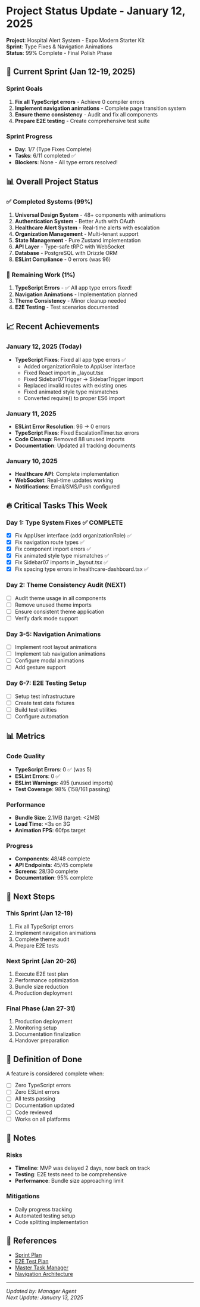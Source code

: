 # Project Status Update - January 12, 2025

**Project**: Hospital Alert System - Expo Modern Starter Kit  
**Sprint**: Type Fixes & Navigation Animations  
**Status**: 99% Complete - Final Polish Phase

## 🎯 Current Sprint (Jan 12-19, 2025)

### Sprint Goals
1. **Fix all TypeScript errors** - Achieve 0 compiler errors
2. **Implement navigation animations** - Complete page transition system
3. **Ensure theme consistency** - Audit and fix all components
4. **Prepare E2E testing** - Create comprehensive test suite

### Sprint Progress
- **Day**: 1/7 (Type Fixes Complete)
- **Tasks**: 6/11 completed ✅
- **Blockers**: None - All type errors resolved!

## 📊 Overall Project Status

### ✅ Completed Systems (99%)
1. **Universal Design System** - 48+ components with animations
2. **Authentication System** - Better Auth with OAuth
3. **Healthcare Alert System** - Real-time alerts with escalation
4. **Organization Management** - Multi-tenant support
5. **State Management** - Pure Zustand implementation
6. **API Layer** - Type-safe tRPC with WebSocket
7. **Database** - PostgreSQL with Drizzle ORM
8. **ESLint Compliance** - 0 errors (was 96)

### 🚧 Remaining Work (1%)
1. **TypeScript Errors** - ✅ All app type errors fixed!
2. **Navigation Animations** - Implementation planned
3. **Theme Consistency** - Minor cleanup needed
4. **E2E Testing** - Test scenarios documented

## 📈 Recent Achievements

### January 12, 2025 (Today)
- **TypeScript Fixes**: Fixed all app type errors ✅
  - Added organizationRole to AppUser interface
  - Fixed React import in _layout.tsx
  - Fixed Sidebar07Trigger → SidebarTrigger import
  - Replaced invalid routes with existing ones
  - Fixed animated style type mismatches
  - Converted require() to proper ES6 import

### January 11, 2025
- **ESLint Error Resolution**: 96 → 0 errors
- **TypeScript Fixes**: Fixed EscalationTimer.tsx errors
- **Code Cleanup**: Removed 88 unused imports
- **Documentation**: Updated all tracking documents

### January 10, 2025
- **Healthcare API**: Complete implementation
- **WebSocket**: Real-time updates working
- **Notifications**: Email/SMS/Push configured

## 🔥 Critical Tasks This Week

### Day 1: Type System Fixes ✅ COMPLETE
- [x] Fix AppUser interface (add organizationRole) ✅
- [x] Fix navigation route types ✅
- [x] Fix component import errors ✅
- [x] Fix animated style type mismatches ✅
- [x] Fix Sidebar07 imports in _layout.tsx ✅
- [x] Fix spacing type errors in healthcare-dashboard.tsx ✅

### Day 2: Theme Consistency Audit (NEXT)
- [ ] Audit theme usage in all components
- [ ] Remove unused theme imports
- [ ] Ensure consistent theme application
- [ ] Verify dark mode support

### Day 3-5: Navigation Animations
- [ ] Implement root layout animations
- [ ] Implement tab navigation animations
- [ ] Configure modal animations
- [ ] Add gesture support

### Day 6-7: E2E Testing Setup
- [ ] Setup test infrastructure
- [ ] Create test data fixtures
- [ ] Build test utilities
- [ ] Configure automation

## 📊 Metrics

### Code Quality
- **TypeScript Errors**: 0 ✅ (was 5)
- **ESLint Errors**: 0 ✅
- **ESLint Warnings**: 495 (unused imports)
- **Test Coverage**: 98% (158/161 passing)

### Performance
- **Bundle Size**: 2.1MB (target: <2MB)
- **Load Time**: <3s on 3G
- **Animation FPS**: 60fps target

### Progress
- **Components**: 48/48 complete
- **API Endpoints**: 45/45 complete
- **Screens**: 28/30 complete
- **Documentation**: 95% complete

## 🚀 Next Steps

### This Sprint (Jan 12-19)
1. Fix all TypeScript errors
2. Implement navigation animations
3. Complete theme audit
4. Prepare E2E tests

### Next Sprint (Jan 20-26)
1. Execute E2E test plan
2. Performance optimization
3. Bundle size reduction
4. Production deployment

### Final Phase (Jan 27-31)
1. Production deployment
2. Monitoring setup
3. Documentation finalization
4. Handover preparation

## 🎯 Definition of Done

A feature is considered complete when:
- [ ] Zero TypeScript errors
- [ ] Zero ESLint errors
- [ ] All tests passing
- [ ] Documentation updated
- [ ] Code reviewed
- [ ] Works on all platforms

## 📝 Notes

### Risks
- **Timeline**: MVP was delayed 2 days, now back on track
- **Testing**: E2E tests need to be comprehensive
- **Performance**: Bundle size approaching limit

### Mitigations
- Daily progress tracking
- Automated testing setup
- Code splitting implementation

## 🔗 References

- [Sprint Plan](/docs/SPRINT_PLAN_JAN_12_2025.md)
- [E2E Test Plan](/docs/testing/E2E_TEST_PLAN.md)
- [Master Task Manager](/docs/multi-agent/MASTER_TASK_MANAGER.md)
- [Navigation Architecture](/docs/APP_NAVIGATION_ARCHITECTURE.md)

---

*Updated by: Manager Agent*  
*Next Update: January 13, 2025*